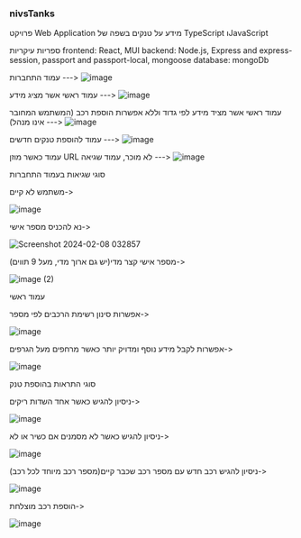 ### nivsTanks
פרויקט Web Application מידע על טנקים בשפה של TypeScript וJavaScript

ספריות עיקריות
frontend: React, MUI
backend: Node.js, Express and express-session, passport and passport-local, mongoose
database: mongoDb

עמוד התחברות --->
![image](https://github.com/nivsasi1/nivsTanks/assets/136849172/0b3f907f-5417-4b1e-a086-02ba13fd3d25)

עמוד ראשי אשר מציג מידע --->
![image](https://github.com/nivsasi1/nivsTanks/assets/136849172/8349c2da-d253-417d-b92a-d70bb2a7ed3a)

עמוד ראשי אשר מציד מידע לפי גדוד וללא אפשרות הוספת רכב (המשתמש המחובר אינו מנהל) --->
![image](https://github.com/nivsasi1/nivsTanks/assets/136849172/954db4f2-d2e8-449b-98e4-10b1c67d6cb2)



עמוד להוספת טנקים חדשים --->
![image](https://github.com/nivsasi1/nivsTanks/assets/136849172/fd51eeb4-634f-4da0-8f31-b5e08202471f)

עמוד כאשר מוזן URL לא מוכר, עמוד שגיאה --->
![image](https://github.com/nivsasi1/nivsTanks/assets/136849172/c3072b10-8fe4-4430-80b4-69f9a2905c11)




סוגי שגיאות בעמוד התחברות

משתמש לא קיים->

![image](https://github.com/nivsasi1/nivsTanks/assets/136849172/1eea95c8-be28-4163-87dd-b03b1338f513)

נא להכניס מספר אישי->

![Screenshot 2024-02-08 032857](https://github.com/nivsasi1/nivsTanks/assets/136849172/c0bb5055-47a0-4f6f-907b-97c88098cf67)

מספר אישי קצר מדי(יש גם ארוך מדי, מעל 9 תווים)->

![image (2)](https://github.com/nivsasi1/nivsTanks/assets/136849172/5bbef98c-2590-458a-8024-27400a0a480f)

עמוד ראשי

אפשרות סינון רשימת הרכבים לפי מספר->

![image](https://github.com/nivsasi1/nivsTanks/assets/136849172/16f2d951-a4b6-49e9-b0a4-4a6b5e4b11b7)


אפשרות לקבל מידע נוסף ומדויק יותר כאשר מרחפים מעל הגרפים->

![image](https://github.com/nivsasi1/nivsTanks/assets/136849172/1231b991-ded6-487b-8de6-e704674b5e40)

סוגי התראות בהוספת טנק

ניסיון להגיש כאשר אחד השדות ריקים->

![image](https://github.com/nivsasi1/nivsTanks/assets/136849172/091f0e97-d83d-4621-bb81-24ff820fbaee)

ניסיון להגיש כאשר לא מסמנים אם כשיר או לא->

![image](https://github.com/nivsasi1/nivsTanks/assets/136849172/670b41d6-bd92-460a-9200-0c52edbe4124)

ניסיון להגיש רכב חדש עם מספר רכב שכבר קיים(מספר רכב מיוחד לכל רכב)->

![image](https://github.com/nivsasi1/nivsTanks/assets/136849172/520010e8-9315-4989-9db7-ba34f1fee504)

הוספת רכב מוצלחת->

![image](https://github.com/nivsasi1/nivsTanks/assets/136849172/0db01bde-cbff-4f81-9267-d1d6d0bb3a93)
